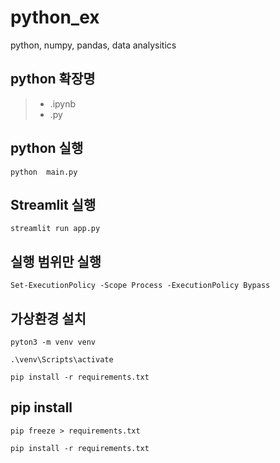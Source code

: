 # python_ex
python, numpy, pandas, data analysitics 


## python 확장명 

> - .ipynb 
> - .py 


## python 실행 

```
python  main.py 
```

## Streamlit 실행 

```
streamlit run app.py 
```


## 실행 범위만 실행 
```
Set-ExecutionPolicy -Scope Process -ExecutionPolicy Bypass
```


## 가상환경 설치 
```
pyton3 -m venv venv 
```

```
.\venv\Scripts\activate
```

```
pip install -r requirements.txt 
```


## pip install 

```
pip freeze > requirements.txt 
```
```
pip install -r requirements.txt 
```